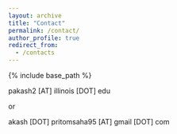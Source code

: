 ```yaml
---
layout: archive
title: "Contact"
permalink: /contact/
author_profile: true
redirect_from:
  - /contacts
---
```


{% include base_path %}

pakash2 [AT] illinois [DOT] edu

or

akash [DOT] pritomsaha95 [AT] gmail [DOT] com
